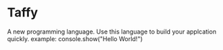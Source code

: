 # Taffy
A new programming language.
Use this language to build your applcation quickly.
example:
      console.show("Hello World!")
